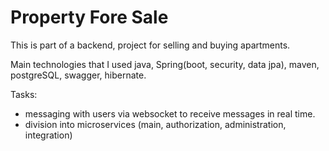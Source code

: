 # Property Fore Sale

This is part of a backend, project for selling and buying apartments.

Main technologies that I used java, Spring(boot, security, data jpa), maven, postgreSQL, swagger, hibernate.


Tasks: 
  * messaging with users via websocket to receive messages in real time.
  * division into microservices (main, authorization, administration, integration)
